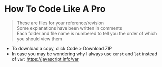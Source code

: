 # How To Code Like A Pro
> These are files for your reference/revision                       
> Some explanations have been written in comments                        
> Each folder and file name is numbered to tell you the order of which you should view them
- To download a copy, click Code > Download ZIP
- In case you may be wondering why I always use `const` and `let` instead of `var`: https://javascript.info/var
